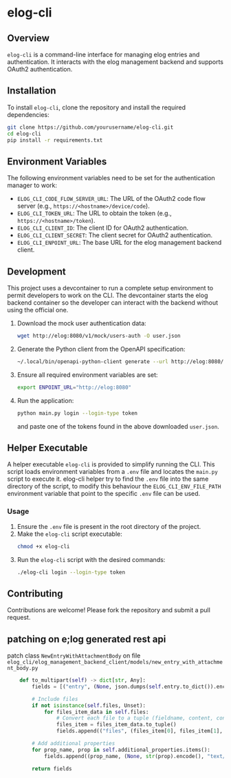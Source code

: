 # elog-cli

## Overview

`elog-cli` is a command-line interface for managing elog entries and authentication. It interacts with the elog management backend and supports OAuth2 authentication.

## Installation

To install `elog-cli`, clone the repository and install the required dependencies:

```sh
git clone https://github.com/yourusername/elog-cli.git
cd elog-cli
pip install -r requirements.txt
```

## Environment Variables

The following environment variables need to be set for the authentication manager to work:

- `ELOG_CLI_CODE_FLOW_SERVER_URL`: The URL of the OAuth2 code flow server (e.g., `https://<hostname>/device/code`).
- `ELOG_CLI_TOKEN_URL`: The URL to obtain the token (e.g., `https://<hostname>/token`).
- `ELOG_CLI_CLIENT_ID`: The client ID for OAuth2 authentication.
- `ELOG_CLI_CLIENT_SECRET`: The client secret for OAuth2 authentication.
- `ELOG_CLI_ENPOINT_URL`: The base URL for the elog management backend client.

## Development

This project uses a devcontainer to run a complete setup environment to permit developers to work on the CLI. The devcontainer starts the elog backend container so the developer can interact with the backend without using the official one.

1. Download the mock user authentication data:
    ```sh
    wget http://elog:8080/v1/mock/users-auth -O user.json
    ```

2. Generate the Python client from the OpenAPI specification:
    ```sh
    ~/.local/bin/openapi-python-client generate --url http://elog:8080/api-docs --output-path elog_management_backend_client --overwrite
    ```

3. Ensure all required environment variables are set:
    ```sh
    export ENPOINT_URL="http://elog:8080"
    ```

4. Run the application:
    ```sh
    python main.py login --login-type token
    ```
    and paste one of the tokens found in the above downloaded `user.json`.

## Helper Executable

A helper executable `elog-cli` is provided to simplify running the CLI. This script loads environment variables from a `.env` file and locates the `main.py` script to execute it. elog-cli helper try to find the `.env` file into the same directory of the script, to modify this behaviour the `ELOG_CLI_ENV_FILE_PATH` environment variable that point to the specific `.env` file can be used.

### Usage

1. Ensure the `.env` file is present in the root directory of the project.
2. Make the `elog-cli` script executable:
    ```sh
    chmod +x elog-cli
    ```
3. Run the `elog-cli` script with the desired commands:
    ```sh
    ./elog-cli login --login-type token
    ```

## Contributing

Contributions are welcome! Please fork the repository and submit a pull request.

## patching on e;log generated rest api
patch class ```NewEntryWithAttachmentBody``` on file ```elog_cli/elog_management_backend_client/models/new_entry_with_attachment_body.py```
``` python
    def to_multipart(self) -> dict[str, Any]:
        fields = [("entry", (None, json.dumps(self.entry.to_dict()).encode(), "application/json"))]

        # Include files
        if not isinstance(self.files, Unset):
            for files_item_data in self.files:
                # Convert each file to a tuple (fieldname, content, content_type)
                files_item = files_item_data.to_tuple()
                fields.append(("files", (files_item[0], files_item[1], files_item[2])))

        # Add additional properties
        for prop_name, prop in self.additional_properties.items():
            fields.append((prop_name, (None, str(prop).encode(), "text/plain")))

        return fields
```